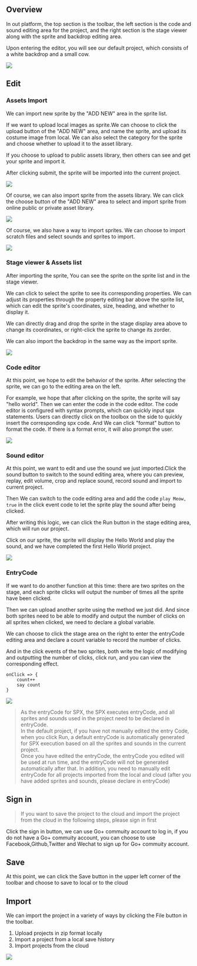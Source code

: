 ## Overview

In out platform, the top section is the toolbar, the left section is the code and sound editing area for the project, and the right section is the stage viewer along with the sprite and backdrop editing area.

Upon entering the editor, you will see our default project, which consists of a white backdrop and a small cow.

![](../static/usage/overview.png)

## Edit

### Assets Import

We can import new sprite by the "ADD NEW" area in the sprite list.

If we want to upload local images as sprite.We can choose to click the upload button of the "ADD NEW" area, and name the sprite, and upload its costume image from local. We can also select the category for the sprite and choose whether to upload it to the asset library.

If you choose to upload to public assets library, then others can see and get your sprite and import it.

After clicking submit, the sprite will be imported into the current project.

![](../static/usage/upload-sprite.png)

Of course, we can also import sprite from the assets library. We can click the choose button of the "ADD NEW" area to select and import sprite from online public or private asset library.

![](../static/usage/assest-library.png)

Of course, we also have a way to import sprites. We can choose to import scratch files and select sounds and sprites to import.

![](../static/usage/scrach-file.png)

### Stage viewer & Assets list

After importing the sprite, You can see the sprite on the sprite list and in the stage viewer.

We can click to select the sprite to see its corresponding properties. We can adjust its properties through the property editing bar above the sprite list, which can edit the sprite's coordinates, size, heading, and whether to display it.

We can directly drag and drop the sprite in the stage display area above to change its coordinates, or right-click the sprite to change its zorder.

We can also import the backdrop in the same way as the import sprite.

![](../static/usage/stageviewer.png)

### Code editor

At this point, we hope to edit the behavior of the sprite. After selecting the sprite, we can go to the editing area on the left.

For example, we hope that after clicking on the sprite, the sprite will say "hello world". Then we can enter the code in the code editor. The code editor is configured with syntax prompts, which can quickly input spx statements. Users can directly click on the toolbox on the side to quickly insert the corresponding spx code.
And We can click "format" button to format the code. If there is a format error, it will also prompt the user.

![](../static/usage/code-editor.png)

### Sound editor

At this point, we want to edit and use the sound we just imported.Click the sound button to switch to the sound editing area, where you can preview, replay, edit volume, crop and replace sound, record sound and import to current project.

Then We can switch to the code editing area and add the code `play Meow, true` in the click event code to let the sprite play the sound after being clicked.

After writing this logic, we can click the Run button in the stage editing area, which will run our project.

Click on our sprite, the sprite will display the Hello World and play the sound, and we have completed the first Hello World project.

![](../static/usage/sound.png)

### EntryCode

If we want to do another function at this time: there are two sprites on the stage, and each sprite clicks will output the number of times all the sprite have been clicked.

Then we can upload another sprite using the method we just did.
And since both sprites need to be able to modify and output the number of clicks on all sprites when clicked, we need to declare a global variable.

We can choose to click the stage area on the right to enter the entryCode editing area and declare a count variable to record the number of clicks.

And in the click events of the two sprites, both write the logic of modifying and outputting the number of clicks, click run, and you can view the corresponding effect.

```
onClick => {
    count++
    say count
}
```

![](../static/usage/entrycode.png)

>As the entryCode for SPX, the SPX executes entryCode, and all sprites and sounds used in the project need to be declared in entryCode.  
>In the default project, if you have not manually edited the entry Code, when you click Run, a default entryCode is automatically generated for SPX execution based on all the sprites and sounds in the current project.  
>Once you have edited the entryCode, the entryCode you edited will be used at run time, and the entryCode will not be generated automatically after that.
>In addition, you need to manually edit entryCode for all projects imported from the local and cloud (after you have added sprites and sounds, please declare in entryCode)

## Sign in
>
> If you want to save the project to the cloud and import the project from the cloud in the following steps, please sign in first

Click the sign in button, we can use Go+ commuity account to log in, if you do not have a Go+ commuity account, you can choose to use Facebook,Github,Twitter and Wechat to sign up for Go+ commuity account.

## Save

At this point, we can click the Save button in the upper left corner of the toolbar and choose to save to local or to the cloud

## Import

We can import the project in a variety of ways by clicking the File button in the toolbar.

1. Upload projects in zip format locally
2. Import a project from a local save history
3. Import projects from the cloud

![](../static/usage/project-list.png)

